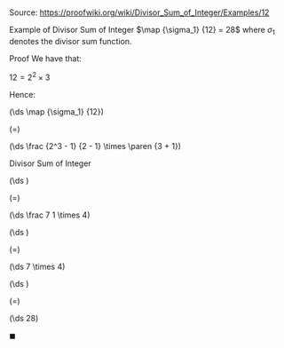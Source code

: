 # 

Source: https://proofwiki.org/wiki/Divisor_Sum_of_Integer/Examples/12

Example of Divisor Sum of Integer
$\map {\sigma_1} {12} = 28$
where $\sigma_1$ denotes the divisor sum function.


Proof
We have that:

$12 = 2^2 \times 3$

Hence:














\(\ds \map {\sigma_1} {12}\)

\(=\)







\(\ds \frac {2^3 - 1} {2 - 1} \times \paren {3 + 1}\)





Divisor Sum of Integer














\(\ds \)

\(=\)







\(\ds \frac 7 1 \times 4\)




















\(\ds \)

\(=\)







\(\ds 7 \times 4\)




















\(\ds \)

\(=\)







\(\ds 28\)









$\blacksquare$





